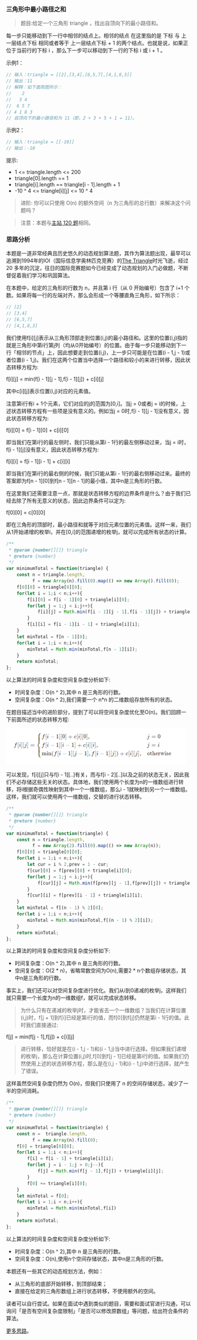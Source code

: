 ###  三角形中最小路径之和
 
> 题目:给定一个三角形 triangle ，找出自顶向下的最小路径和。

每一步只能移动到下一行中相邻的结点上。相邻的结点 在这里指的是 下标 与 上一层结点下标 相同或者等于 上一层结点下标 + 1 的两个结点。也就是说，如果正位于当前行的下标 i ，那么下一步可以移动到下一行的下标 i 或 i + 1 。

示例1：

```js
// 输入：triangle = [[2],[3,4],[6,5,7],[4,1,8,3]]
// 输出：11
// 解释：如下面简图所示：
//    2
//   3 4
//  6 5 7
// 4 1 8 3
// 自顶向下的最小路径和为 11（即，2 + 3 + 5 + 1 = 11）。
```


示例2：

```js
// 输入：triangle = [[-10]]
// 输出：-10
```

提示:

* 1 <= triangle.length <= 200
* triangle[0].length == 1
* triangle[i].length == triangle[i - 1].length + 1
* -10 ^ 4 <= triangle[i][j] <= 10 ^ 4

> 进阶: 你可以只使用 O(n) 的额外空间（n 为三角形的总行数）来解决这个问题吗？

> 注意：本题与[主站 120 题](https://leetcode-cn.com/problems/triangle/)相同。

### 思路分析

本题是一道非常经典且历史悠久的动态规划算法题，其作为算法题出现，最早可以追溯到1994年的IOI（国际信息学奥林匹克竞赛）的[The Triangle](https://ioinformatics.org/files/ioi1994problem1.pdf)时光飞逝，经过 20 多年的沉淀，往日的国际竞赛题如今已经变成了动态规划的入门必做题，不断督促着我们学习和巩固算法。

在本题中，给定的三角形的行数为 n，并且第 i 行（从 0 开始编号）包含了 i+1 个数。如果将每一行的左端对齐，那么会形成一个等腰直角三角形，如下所示：

```js
// [2]
// [3,4]
// [6,5,7]
// [4,1,8,3]
```

我们使用f[i][j]表示从三角形顶部走到位置(i,j)的最小路径和。这里的位置(i,j)指的就是三角形中第i行第j列（均从0开始编号）的位置。由于每一步只能移动到下一行「相邻的节点」上，因此想要走到位置(i,j)，上一步只可能是在位置(i - 1,j - 1)或者位置(i - 1,j)。我们在这两个位置当中选择一个路径和较小的来进行转移，因此状态转移方程为:

f[i][j] = min(f[i - 1][j - 1],f[i - 1][j]) + c[i][j]

其中c[i][j]表示位置(i,j)对应的元素值。

注意第i行有i + 1个元素，它们对应的j的范围为[0,i]。当j = 0或者j = i的时候，上述状态转移方程有一些项是没有意义的。例如当j = 0时,f[i - 1][j - 1]没有意义，因此状态转移方程为:

f[i][0] = f[i - 1][0] + c[i][0]

即当我们在第i行的最左侧时，我们只能从第i - 1行的最左侧移动过来，当j = i时，f[i - 1][j]没有意义，因此状态转移方程为:

f[i][i] = f[i - 1][i - 1] + c[i][i]

即当我们在第i行的最右侧的时候，我们只能从第i - 1行的最右侧移动过来。最终的答案即为f[n - 1][0]到f[n - 1][n - 1]的最小值，其中n是三角形的行数。

在这里我们还需要注意一点，那就是状态转移方程的边界条件是什么？由于我们已经去除了所有无意义的状态，因此边界条件可以定为:

f[0][0] = c[0][0]

即在三角形的顶部时，最小路径和就等于对应元素位置的元素值。这样一来，我们从1开始递增的枚举i，并在[0,i]的范围递增的枚举j，就可以完成所有状态的计算。


```js
/**
 * @param {number[][]} triangle
 * @return {number}
 */
var minimumTotal = function(triangle) {
    const n = triangle.length,
          f = new Array(n).fill(0).map(() => new Array().fill(0));
    f[0][0] = triangle[0][0];
    for(let i = 1;i < n;i++){
        f[i][0] = f[i - 1][0] + triangle[i][0];
        for(let j = 1;j < i;j++){
            f[i][j] = Math.min(f[i - 1][j - 1],f[i - 1][j]) + triangle[i][j];
        }
        f[i][i] = f[i - 1][i - 1] + triangle[i][i];
    }
    let minTotal = f[n - 1][0];
    for(let i = 1;i < n;i++){
        minTotal = Math.min(minTotal,f[n - 1][i]);
    }
    return minTotal;
};
```

以上算法的时间复杂度和空间复杂度分析如下:

* 时间复杂度：O(n ^ 2),其中 n 是三角形的行数。
* 空间复杂度：O(n ^ 2),我们需要一个 n*n 的二维数组存放所有的状态。

在题目描述当中的进阶部分，提到了可以将空间复杂度优化至O(n)。我们回顾一下前面所述的状态转移方程:

![](../../images/2/minimumTotal-1.png)

可以发现，f[i][j]只与f[i - 1][..]有关，而与f[i - 2][..]以及之前的状态无关，因此我们不必存储这些无关的状态。具体地，我们使用两个长度为n的一维数组进行转移，将i根据奇偶性映射到其中一个一维数组，那么i - 1就映射到另一个一维数组。这样，我们就可以使用两个一维数组，交替的进行状态转移。


```js
/**
 * @param {number[][]} triangle
 * @return {number}
 */
var minimumTotal = function(triangle) {
    const n = triangle.length,
          f = new Array(2).fill(0).map(() => new Array(n));
    f[0][0] = triangle[0][0];
    for(let i = 1;i < n;i++){
        let cur = i % 2,prev = 1 - cur;
        f[cur][0] = f[prev][0] + triangle[i][0];
        for(let j = 1;j < i;j++){
            f[cur][j] = Math.min(f[prev][j - 1],f[prev][j]) + triangle[i][j];
        }
        f[cur][i] = f[prev][i - 1] + triangle[i][i]; 
    }
    let minTotal = f[(n - 1) % 2][0];
    for(let i = 1;i < n;i++){
        minTotal = Math.min(minTotal,f[(n - 1) % 2][i]);
    }
    return minTotal;
};
```

以上算法的时间复杂度和空间复杂度分析如下:

* 时间复杂度：O(n ^ 2),其中 n 是三角形的行数。
* 空间复杂度：O(2 * n)，省略常数空间为O(n),需要2 * n个数组存储状态，其中n是三角形的行数。

事实上，我们还可以对空间复杂度进行优化。我们从i到0递减的枚举j，这样我们就只需要一个长度为n的一维数组f，就可以完成状态转移。

> 为什么只有在递减的枚举j时，才能省去一个一维数组？当我们在计算位置(i,j)时，f[j + 1]到f[i]已经是第i行的值，而f[0]到f[j]仍然是第i - 1行的值。此时我们直接通过:

f[j] = min(f[j - 1],f[j]) + c[i][j]

> 进行转移，恰好就是在(i - 1,j - 1)和(i - 1,j)当中进行选择。但如果我们递增的枚举j，那么在计算位置(i,j)时,f[0]到f[j - 1]已经是第i行的值。如果我们仍然使用上述的状态转移方程，那么是在(i,j - 1)和(i - 1,j)中进行选择，就产生了错误。

这样虽然空间复杂度仍然为 O(n)，但我们只使用了 n 的空间存储状态，减少了一半的空间消耗。

```js
/**
 * @param {number[][]} triangle
 * @return {number}
 */
var minimumTotal = function(triangle) {
    const n =  triangle.length,
          f = new Array(n).fill(0);
    f[0] = triangle[0][0];
    for(let i = 1;i < n;i++){
        f[i] = f[i - 1] + triangle[i][i];
        for(let j = i - 1;j > 0;j--){
            f[j] = Math.min(f[j - 1],f[j]) + triangle[i][j];
        }
        f[0] += triangle[i][0];
    }
    let minTotal = f[0];
    for(let i = 1;i < n;i++){
        minTotal = Math.min(minTotal,f[i])
    }
    return minTotal;
};
```

以上算法的时间复杂度和空间复杂度分析如下:

* 时间复杂度：O(n ^ 2),其中 n 是三角形的行数。
* 空间复杂度：O(n),使用n个空间存储状态，其中n是三角形的行数。

本题还有一些其它的动态规划方法，例如：

* 从三角形的底部开始转移，到顶部结束；
* 直接在给定的三角形数组上进行状态转移，不使用额外的空间。

读者可以自行尝试。如果在面试中遇到类似的题目，需要和面试官进行沟通，可以询问「是否有空间复杂度限制」「是否可以修改原数组」等问题，给出符合条件的算法。

[更多思路](https://leetcode-cn.com/problems/IlPe0q/solution/san-jiao-xing-zhong-zui-xiao-lu-jing-zhi-srun/)。
